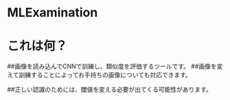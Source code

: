 # MLExamination
# これは何？
##画像を読み込んでCNNで訓練し、類似度を評価するツールです。
##画像を変えて訓練することによってお手持ちの画像についても対応できます。

##正しい認識のためには、閾値を変える必要が出てくる可能性があります。
